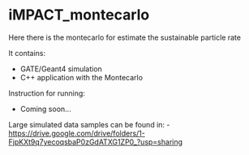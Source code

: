 # iMPACT_montecarlo

Here there is the montecarlo for estimate the sustainable particle rate

It contains:
- GATE/Geant4 simulation
- C++ application with the Montecarlo

Instruction for running:
- Coming soon...

Large simulated data samples can be found in:
-https://drive.google.com/drive/folders/1-FjpKXt9q7yecoqsbaP0zGdATXG1ZP0_?usp=sharing
